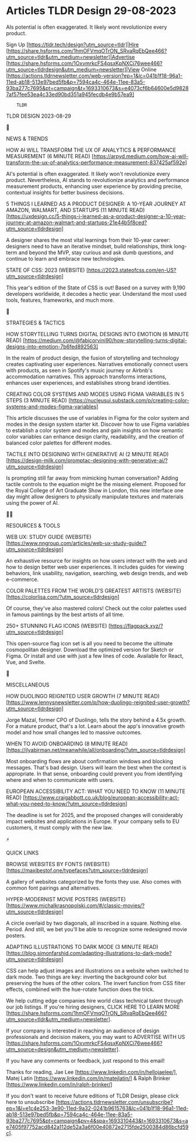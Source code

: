 # Articles TLDR Design 29-08-2023

AIs potential is often exaggerated. It likely wont revolutionize every
product.  

Sign Up [https://tldr.tech/design?utm_source=tldr]|Hire
[https://share.hsforms.com/1hmOFVmqOTrON_SRvaRqEbQee466?utm_source=tldr&utm_medium=newsletter]|Advertise
[https://share.hsforms.com/1OxvmrkcFS4qsxKpNXCi76wee466?utm_source=tldrdesign&utm_medium=newsletter]|View
Online
[https://actions.tldrnewsletter.com/web-version?ep=1&lc=041b1f18-96a1-11ed-ab18-513e97bed5fb&p=7594ca4c-464e-11ee-83a5-93ba277c7695&pt=campaign&t=1693310673&s=e4073cf6b64600e5d98287af57fee53ea4c33ed90bd351a945fecdb4e9b57ea9]


		TLDR 

TLDR DESIGN 2023-08-29

📱 

NEWS & TRENDS

HOW AI WILL TRANSFORM THE UX OF ANALYTICS & PERFORMANCE MEASUREMENT (6
MINUTE READ)
[https://arpyd.medium.com/how-ai-will-transform-the-ux-of-analytics-performance-measurement-837425af592e]

AI's potential is often exaggerated. It likely won't revolutionize
every product. Nevertheless, AI stands to revolutionize analytics and
performance measurement products, enhancing user experience by
providing precise, contextual insights for better business decisions. 

5 THINGS I LEARNED AS A PRODUCT DESIGNER: A 10-YEAR JOURNEY AT AMAZON,
WALMART, AND STARTUPS (11 MINUTE READ)
[https://uxdesign.cc/5-things-i-learned-as-a-product-designer-a-10-year-journey-at-amazon-walmart-and-startups-21e44b5f8ced?utm_source=tldrdesign]

A designer shares the most vital learnings from their 10-year career:
designers need to have an iterative mindset, build relationships,
think long-term and beyond the MVP, stay curious and ask dumb
questions, and continue to learn and embrace new technologies. 

STATE OF CSS: 2023 (WEBSITE)
[https://2023.stateofcss.com/en-US?utm_source=tldrdesign]

This year's edition of the State of CSS is out! Based on a survey with
9,190 developers worldwide, it decodes a hectic year. Understand the
most used tools, features, frameworks, and much more. 

🚀 

STRATEGIES & TACTICS

HOW STORYTELLING TURNS DIGITAL DESIGNS INTO EMOTION (6 MINUTE READ)
[https://medium.com/@fabicorvini90/how-storytelling-turns-digital-designs-into-emotion-7b6fed892563]

In the realm of product design, the fusion of storytelling and
technology creates captivating user experiences. Narratives
emotionally connect users with products, as seen in Spotify's music
journey or Airbnb's accommodation narratives. This approach transforms
interactions, enhances user experiences, and establishes strong brand
identities. 

CREATING COLOR SYSTEMS AND MODES USING FIGMA VARIABLES IN 5 STEPS (3
MINUTE READ)
[https://nucleusui.substack.com/p/creating-color-systems-and-modes-figma-variables]

This article discusses the use of variables in Figma for the color
system and modes in the design system starter kit. Discover how to use
Figma variables to establish a color system and modes and gain
insights on how semantic color variables can enhance design clarity,
readability, and the creation of balanced color palettes for different
modes. 

TACTILE INTO DESIGNING WITH GENERATIVE AI (2 MINUTE READ)
[https://design-milk.com/promptac-designing-with-generative-ai/?utm_source=tldrdesign]

Is prompting still far away from mimicking human conversation? Adding
tactile controls to the equation might be the missing element.
Proposed for the Royal College of Art Graduate Show in London, this
new interface one day might allow designers to physically manipulate
textures and materials using the power of AI. 

🧑‍💻 

RESOURCES & TOOLS

WEB UX: STUDY GUIDE (WEBSITE)
[https://www.nngroup.com/articles/web-ux-study-guide/?utm_source=tldrdesign]

An exhaustive resource for insights on how users interact with the web
and how to design better web user experiences. It includes guides for
viewing behaviors, link usability, navigation, searching, web design
trends, and web e-commerce. 

COLOR PALETTES FROM THE WORLD'S GREATEST ARTISTS (WEBSITE)
[https://colorlisa.com/?utm_source=tldrdesign]

Of course, they've also mastered colors! Check out the color palettes
used in famous paintings by the best artists of all time. 

250+ STUNNING FLAG ICONS (WEBSITE)
[https://flagpack.xyz/?utm_source=tldrdesign]

This open-source flag icon set is all you need to become the ultimate
cosmopolitan designer. Download the optimized version for Sketch or
Figma. Or install and use with just a few lines of code. Available for
React, Vue, and Svelte. 

🎁 

MISCELLANEOUS

HOW DUOLINGO REIGNITED USER GROWTH (7 MINUTE READ)
[https://www.lennysnewsletter.com/p/how-duolingo-reignited-user-growth?utm_source=tldrdesign]

Jorge Mazal, former CPO of Duolingo, tells the story behind a 4.5x
growth. For a mature product, that's a lot. Learn about the app's
innovative growth model and how small changes led to massive outcomes.


WHEN TO AVOID ONBOARDING (8 MINUTE READ)
[https://ilyabirman.net/meanwhile/all/onboarding/?utm_source=tldrdesign]

Most onboarding flows are about confirmation windows and blocking
messages. That's bad design. Users will learn the best when the
context is appropriate. In that sense, onboarding could prevent you
from identifying where and when to communicate with users. 

EUROPEAN ACCESSIBILITY ACT: WHAT YOU NEED TO KNOW (11 MINUTE READ)
[https://www.craigabbott.co.uk/blog/european-accessibility-act-what-you-need-to-know/?utm_source=tldrdesign]

The deadline is set for 2025, and the proposed changes will
considerably impact websites and applications in Europe. If your
company sells to EU customers, it must comply with the new law. 

⚡ 

QUICK LINKS

BROWSE WEBSITES BY FONTS (WEBSITE)
[https://maxibestof.one/typefaces?utm_source=tldrdesign]

A gallery of websites categorized by the fonts they use. Also comes
with common font pairings and alternatives. 

HYPER-MODERNIST MOVIE POSTERS (WEBSITE)
[https://www.michalkrasnopolski.com/#/classic-movies/?utm_source=tldrdesign]

A circle overlaid by two diagonals, all inscribed in a square. Nothing
else. Period. And still, we bet you'll be able to recognize some
redesigned movie posters. 

ADAPTING ILLUSTRATIONS TO DARK MODE (3 MINUTE READ)
[https://blog.simonfarshid.com/adapting-illustrations-to-dark-mode?utm_source=tldrdesign]

CSS can help adjust images and illustrations on a website when
switched to dark mode. Two things are key: inverting the background
color but preserving the hues of the other colors. The invert function
from CSS filter effects, combined with the hue-rotate function does
the trick. 

 We help cutting edge companies hire world class technical talent
through our job listings. If you're hiring designers, CLICK HERE TO
LEARN MORE
[https://share.hsforms.com/1hmOFVmqOTrON_SRvaRqEbQee466?utm_source=tldr&utm_medium=newsletter].


If your company is interested in reaching an audience of design
professionals and decision makers, you may want to ADVERTISE WITH US
[https://share.hsforms.com/1OxvmrkcFS4qsxKpNXCi76wee466?utm_source=design&utm_medium=newsletter].


If you have any comments or feedback, just respond to this email! 

Thanks for reading, 
Jae Lee [https://www.linkedin.com/in/hellojaelee/], Matej Latin
[https://www.linkedin.com/in/matejlatin/] & Ralph Brinker
[https://www.linkedin.com/in/ralph-brinker/] 

If you don't want to receive future editions of TLDR Design,
please click here to unsubscribe
[https://actions.tldrnewsletter.com/unsubscribe?ep=1&l=e1c4e253-3e90-11ed-9a32-0241b9615763&lc=041b1f18-96a1-11ed-ab18-513e97bed5fb&p=7594ca4c-464e-11ee-83a5-93ba277c7695&pt=campaign&pv=4&spa=1693310443&t=1693310673&s=ae7405f97752acd842a112de52a3a6f00e40872e2715fde2500384d86bcfd59c].